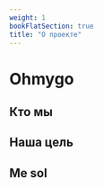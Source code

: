 ```yaml
---
weight: 1
bookFlatSection: true
title: "О проекте"
---
```


# Ohmygo

## Кто мы

## Наша цель

## Me sol
